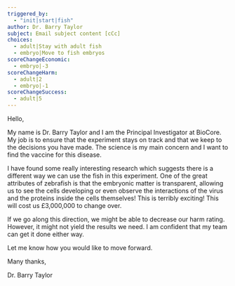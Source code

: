 ```yaml
---
triggered_by:
  - "init|start|fish"
author: Dr. Barry Taylor
subject: Email subject content [cCc]
choices:
  - adult|Stay with adult fish
  - embryo|Move to fish embryos
scoreChangeEconomic:
  - embryo|-3
scoreChangeHarm:
  - adult|2
  - embryo|-1
scoreChangeSuccess:
  - adult|5
---
```


Hello,

My name is Dr. Barry Taylor and I am the Principal Investigator at BioCore. My job is to ensure that the experiment stays on track and that we keep to the decisions you have made. The science is my main concern and I want to find the vaccine for this disease.

I have found some really interesting research which suggests there is a different way we can use the fish in this experiment. One of the great attributes of zebrafish is that the embryonic matter is transparent, allowing us to see the cells developing or even observe the interactions of the virus and the proteins inside the cells themselves! This is terribly exciting! This will cost us £3,000,000 to change over.

If we go along this direction, we might be able to decrease our harm rating. However, it might not yield the results we need. I am confident that my team can get it done either way.

Let me know how you would like to move forward.

Many thanks,

Dr. Barry Taylor
